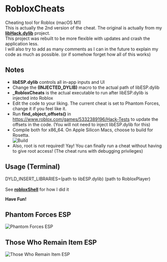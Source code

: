 # RobloxCheats
Cheating tool for Roblox (macOS M1)<br>
This is actually the 2nd version of the cheat. The original is actually from my [<b>libHack.dylib</b>](https://github.com/notahacker8/libHack) project.<br>
This project was rebuilt to be more flexible with updates and crash the application less.<br>
I will also try to add as many comments as I can in the future to explain my code as much as possible. (or if somehow forget how all of this works)

## Notes
 - <b>libESP.dylib</b> controls all in-app inputs and UI
 - Change the <b>(__INJECTED_DYLIB__)</b> macro to the actual path of libESP.dylib
 - <b>_RobloxCheats</b> is the actual executable to run after libESP.dylib is injected into Roblox
 - Edit the code to your liking. The current cheat is set to Phantom Forces, change it if you feel like it.
 - Run <b>find_object_offsets()</b> in https://www.roblox.com/games/5332389196/Hack-Tests to update the offsets in the code. (You will not need to inject libESP.dylib for this)
 - Compile both for x86_64. On Apple Silicon Macs, choose to build for Rosetta.<br>
 ![Build](https://github.com/notahacker8/RobloxCheats/blob/main/Build.png)<br>
 - Also, root is not required! Yay! You can finally run a cheat without having to give root access! (The cheat runs with debugging privileges)

## Usage (Terminal)
DYLD_INSERT_LIBRARIES=(path to libESP.dylib) (path to RobloxPlayer) <br> <br>
See [<b>robloxShell</b>](https://github.com/notahacker8/RobloxCheats/blob/main/robloxShell) for how I did it<br>

<b>Have Fun!</b>

## Phantom Forces ESP
![Phantom Forces ESP](https://github.com/notahacker8/RobloxCheatApp/blob/main/Phantom-Forces-ESP.png)

## Those Who Remain Item ESP
![Those Who Remain Item ESP](https://github.com/notahacker8/RobloxCheatApp/blob/main/Those-Who-Remain-Item-ESP.png)
